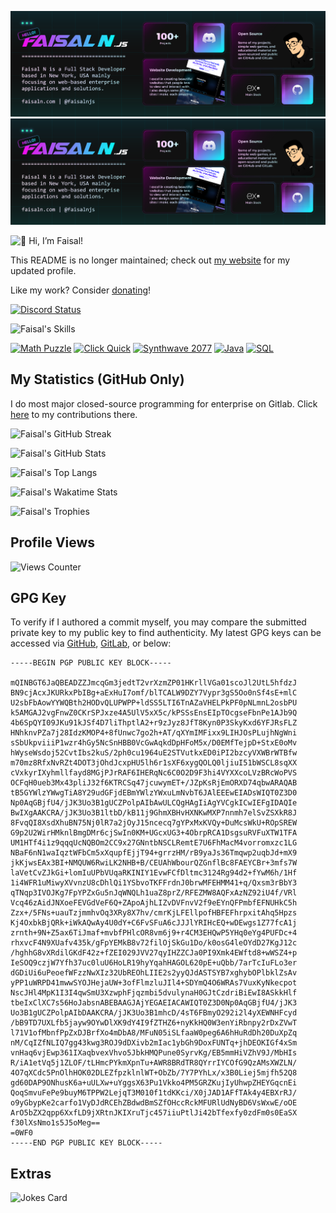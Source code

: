 ![Faisal's Bento](bento.png)
![Faisal's Bento](bento2.png)

![👋 Hi, I’m Faisal!](https://readme-typing-svg.demolab.com?font=Fira+Code&duration=2000&pause=200&color=6851F7&vCenter=true&random=false&width=500&lines=%F0%9F%91%8B+Hi%2C+I%E2%80%99m+Faisal!;1%EF%B8%8F%E2%83%A3+Websites;2%EF%B8%8F%E2%83%A3+Apps;3%EF%B8%8F%E2%83%A3+Bots;4%EF%B8%8F%E2%83%A3+Games;%F0%9F%8C%8E+%40faisaln;%F0%9F%94%97+faisaln.com)

This README is no longer maintained; check out [my website](https://faisaln.com) for my updated profile.

Like my work? Consider [donating](https://www.buymeacoffee.com/faisaln)!

[![Discord Status](https://discord.c99.nl/widget/theme-4/905990944858451988.png)](https://discord.gg/5djHSwTfSX)

![Faisal's Skills](https://skillicons.dev/icons?i=atom,azure,bootstrap,cpp,cloudflare,codepen,css,devto,discord,bots,express,figma,firebase,gatsby,git,github,githubactions,gitlab,heroku,html,idea,instagram,ipfs,java,js,jquery,linux,md,materialui,mongodb,mysql,netlify,nextjs,nginx,nodejs,php,postman,py,raspberrypi,regex,replit,stackoverflow,tailwind,twitter,vercel,visualstudio,vscode,wordpress&perline=16)

[![Math Puzzle](https://stats.faisaln.com/pin/?username=faisalnjs&repo=Math-Puzzle)](https://github.com/faisalnjs/Math-Puzzle)
[![Click Quick](https://stats.faisaln.com/pin/?username=faisalnjs&repo=Click-Quick)](https://github.com/faisalnjs/Click-Quick)
[![Synthwave 2077](https://stats.faisaln.com/pin/?username=faisalnjs&repo=Synthwave-2077)](https://github.com/faisalnjs/Synthwave-2077)
[![Java](https://stats.faisaln.com/pin/?username=faisalnjs&repo=java)](https://github.com/faisalnjs/java)
[![SQL](https://stats.faisaln.com/pin/?username=faisalnjs&repo=SQL)](https://github.com/faisalnjs/SQL)


## My Statistics (GitHub Only)

I do most major closed-source programming for enterprise on Gitlab. Click [here](https://gitlab.com/faisalnjs) to my contributions there.

![Faisal's GitHub Streak](https://github-readme-streak-stats.herokuapp.com?user=faisalnjs&theme=flag-india&hide_border=true&date_format=M%20j%5B%2C%20Y%5D&background=5a2eca&stroke=FFFFFF&ring=FFFFFF&currStreakNum=FFFFFF&sideNums=FFFFFF&fire=FFFFFF&sideLabels=FFFFFF&dates=FFFFFF&currStreakLabel=FFFFFF)

![Faisal's GitHub Stats](https://stats.faisaln.com/?username=faisalnjs&show_icons=true&hide_border=true&icon_color=ffffff&bg_color=30,5a2eca,33ccff&title_color=fff&text_color=fff&card_width=495px)

![Faisal's Top Langs](https://stats.faisaln.com/top-langs/?username=faisalnjs&text_size=1000px&card_width=495px&hide_border=true&langs_count=10&custom_title=Faisal%20N's%20Recently%20Used%20Languages&bg_color=30,5a2eca,33ccff&title_color=fff&text_color=fff)

![Faisal's Wakatime Stats](https://stats.faisaln.com/wakatime?username=faisalnjs&hide_border=true&custom_title=Faisal%20N's%20Recent%20Coding%20Activity&icon_color=ffffff&bg_color=30,5a2eca,33ccff&title_color=fff&text_color=fff&layout=compact)

![Faisal's Trophies](https://github-profile-trophy.vercel.app/?username=faisalnjs&column=4&no-frame=true&margin-w=15&margin-h=15)

## Profile Views

![Views Counter](https://profile-counter.glitch.me/faisalnjs/count.svg)

## GPG Key

To verify if I authored a commit myself, you may compare the submitted private key to my public key to find authenticity. My latest GPG keys can be accessed via [GitHub](https://github.com/faisalnjs.gpg), [GitLab](https://gitlab.com/faisalnjs.gpg), or below:

```plaintext
-----BEGIN PGP PUBLIC KEY BLOCK-----

mQINBGT6JaQBEADZZJmcqGm3jedtT2vrXzmZP01HKrllVGa01scoJl2UtL5hfdzJ
BN9cjAcxJKURkxPbIBg+aExHuI7omf/blTCALW9DZY7Vypr3gS5Oo0nSf4sE+mlC
U2sbFbAowYYWQBth2HODvQLUPWPP+ldSS5LTI6TnAZaVHELPkPF0pNLmnL2osbPU
k5AMGAJ2vgFnwZ0CKrSPJxze4A5UlV5xX5c/kPSSsEnsEIpTOcgseFbnPe1AJb9Q
4b6SpQYI09JKu91kJSf4D7liThptlA2+r9zJyz8JfT8Kyn0P3SkyKxd6YFJRsFLZ
HNhknvPZa7j28IdzKMOP4+8fUnwc7go2h+AT/qXYmIMFixx9LIHJOsPLujhNgWni
sSbUkpviiiP1wzr4hGy5NcSnHBB0VcGwAqkdDpHFoM5x/D0EMfTejpD+StxE0oMv
hWyseWsdoj52CvtIbs2kuS/2ph0cu1964uE2STVutkxED0iPI2bzcyVXWBrWTBfw
m70mz8RfxNvRZt4DOT3jOhdJcxpHU5lh6r1sXF6xygQOLQ0ljiuI51bWSCL8sqXX
cVxkyrIXyhmllfayd8MGjPJrRAF6IHERqNc6C0O2D9F3hi4VYXXcoLVzBRcWoPVS
OCFqH0ueb3Mx43pliJ32f6KTRCSq47jcuwymET+/JZpKsRjEmORXD74qbwARAQAB
tB5GYWlzYWwgTiA8Y29udGFjdEBmYWlzYWxuLmNvbT6JAlEEEwEIADsWIQT0Z3D0
Np0AqGBjfU4/jJK3Uo3B1gUCZPolpAIbAwULCQgHAgIiAgYVCgkICwIEFgIDAQIe
BwIXgAAKCRA/jJK3Uo3B1ltbD/kB11j9GhmXBHvHXNKwMXP7nnmh7elSvZSXkR8J
8FvqQI8XsdXhuBN75Nj0lR7a2jOyJ15ncecq7gYPxMxKVQy+DuMcsWkU+ROpSREW
G9p2U2WirHMknlBmgDMr6cjSwIn0KM+UGcxUG3+4ObrpRCA1DsgsuRVFuXTW1TFA
UM1HTf4i1z9qqqUcNQBOm2CC9x27GNntbNSCLRemtE7U6FhMacM4vorromxzc1LG
NBaF6nN1waIqztWFbCm5xXqupfEjjT94+grrzHM/rB9yaJs36Tmqwp2uqbJd+mX9
jkKjwsEAx3BI+NMQUW6RwiLK2NHB+B/CEUAhWbourQZGnflBc8FAEYCBr+3mfs7W
laVetCvZJkGi+lomIuUPbVUqaRKINIY1EvwFCfDltmc3124Rg94d2+fYwM6h/1Hf
1i4WFR1uMiwyXVvnzU8cDhlQi1YSbvoTKFFrdnJ0brwMFEHMM41+q/Qxsm3rBbY3
qTNqp3IVOJKg7FpYPZxGu5nJqWNQLh1uaZ8prZ/RFEZMW8AQFxAzNZ92iU4f/VRl
Vcq46zAidJNXoeFEVGdVeF6Q+ZApoAjhLIZvDVFnvV2f9eEYnQFPmbfEFNUHkC5h
Zzx+/5FNs+uauTzjmmhvOq3XRy8X7hv/cmrKjLFEllpofHBFEFhrpxitAhq5Hpzs
Kj4OxbkBjQRk+iWkAQwAy4U0dY+C6FvSFuA6cJJJlYRIHcEQ+wDEwgs1Z77fcA1j
zrnth+9N+Z5ax6TiJmaf+mvbfPHlcOR8vm6j9+r4CM3EHQwP5YHq0eYg4PUFDc+4
rhxvcF4N9XUafv435k/gFpYEMkB8v72filOjSkGu1Do/k0osG4leOYdD27KgJ12c
/hghhG8vXRdilGKdF42z+fZEI029JVV27qyIHZZCJa0PI9Xmk4EWftd8+wWSZ4+p
IeSOQ9czjW7Yfh37uc0luU6HoLR19hyYqahHAGOL620pE+uQbb/7arTcIuFLo3er
dGDiUi6uPeoefWFzzNwXIz32UbREOhLIIE2s2yyQJdASTSYB7xghybOPlbklZsAv
yPP1uWRPD41mwwSYOJHejaUW+3ofFlmzluJIl4+SDYmQ4O6WRAs7VuxKyNkecpot
NscJHl4MpK1I3I4qwSmU3XzwphFjqzmbi5dvulynaH0GJtCzdriBiEwI8ASkkHlf
tbeIxClXC7s56HoJabsnABEBAAGJAjYEGAEIACAWIQT0Z3D0Np0AqGBjfU4/jJK3
Uo3B1gUCZPolpAIbDAAKCRA/jJK3Uo3B1mhcD/4sT6FBmyO292i2l4yXEWNHFcyd
/bB9TD7UXLfb5jayw9OYwDlXK9dY4I9fZTHZ6+nyKkHQ0W3enYiRbnpy2rDxZVwT
l71V1ofMbnfPpZxDJBrfXo4mDbA8/MFuN05iSLfaaW0peg6A6hHuRdDh20DuXpZq
nM/CqIZfNLIQ7gg43kwg3ROJ9dDXivb2mIac1ybGh9DoxFUNTq+jhDEOKIGf4xSm
vnHaq6vjEwp361IXaqbvexVhvo5JbkHMQPune0SyrvKg/EB5mmHiVZhV9J/MbHIs
R/iA1etVq5j1ZLOF/tLHmcPYkmXpnTu+AWR8BRdTR8QYrrIYCOfG9QzAMsXWZLN/
4O7qXCdc5PnOlhHOK02DLEZfpzklnlWT+ObZb/7Y7PYhLx/x3B0Liej5mjfh52Q8
gd60DAP9ONhusK6a+uULXw+uYggsX63Pu1Vkko4PM5GRZKujIyUhwpZHEYGqcnEi
QoqSmvuFePe9buyM6TPPW2LejqT3M010f1tdKKci/X0jJAD1AFfTAk4y4EBXrRJ/
o9yGbypKe2carfo1VyDJdRCEhZBdwdBmSZfOHccRckMFURlUdNyBD6VsWxwE/oOE
ArO5bZX2qpp6XxfLD9jXRtnJKIXruTjc457iiuPtlJi42bTfexfy0zdFm0s0EaSX
f30lXsNmo1s5J5oMeg==
=0WF0
-----END PGP PUBLIC KEY BLOCK-----
```

## Extras

![Jokes Card](https://readme-jokes.vercel.app/api)
